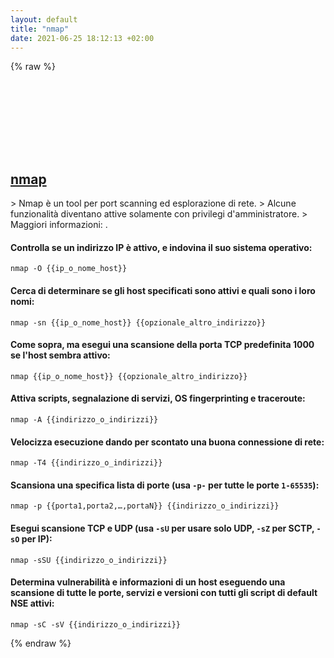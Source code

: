 ```yaml
---
layout: default
title: "nmap"
date: 2021-06-25 18:12:13 +02:00
---
```

{% raw %}
<h2 id="nmap">
  <a href="/it/common/nmap.html">nmap</a> <a href="#nmap"><svg class="icon">
    <use href="/assets/images/unicode_sprite.svg#link" />
  </svg></a>
</h2>
> Nmap è un tool per port scanning ed esplorazione di rete.
> Alcune funzionalità diventano attive solamente con privilegi d'amministratore.
> Maggiori informazioni: <https://nmap.org>.

#### Controlla se un indirizzo IP è attivo, e indovina il suo sistema operativo:
```shell
nmap -O {{ip_o_nome_host}}
```
#### Cerca di determinare se gli host specificati sono attivi e quali sono i loro nomi:
```shell
nmap -sn {{ip_o_nome_host}} {{opzionale_altro_indirizzo}}
```
#### Come sopra, ma esegui una scansione della porta TCP predefinita 1000 se l'host sembra attivo:
```shell
nmap {{ip_o_nome_host}} {{opzionale_altro_indirizzo}}
```
#### Attiva scripts, segnalazione di servizi, OS fingerprinting e traceroute:
```shell
nmap -A {{indirizzo_o_indirizzi}}
```
#### Velocizza esecuzione dando per scontato una buona connessione di rete:
```shell
nmap -T4 {{indirizzo_o_indirizzi}}
```
#### Scansiona una specifica lista di porte (usa `-p-` per tutte le porte `1-65535`):
```shell
nmap -p {{porta1,porta2,…,portaN}} {{indirizzo_o_indirizzi}}
```
#### Esegui scansione TCP e UDP (usa `-sU` per usare solo UDP, `-sZ` per SCTP, `-sO` per IP):
```shell
nmap -sSU {{indirizzo_o_indirizzi}}
```
#### Determina vulnerabilità e informazioni di un host eseguendo una scansione di tutte le porte, servizi e versioni con tutti gli script di default NSE attivi:
```shell
nmap -sC -sV {{indirizzo_o_indirizzi}}
```
{% endraw %}
